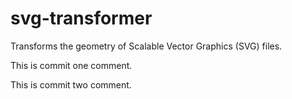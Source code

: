 # svg-transformer
Transforms the geometry of Scalable Vector Graphics (SVG) files.

This is commit one comment.

This is commit two comment.
